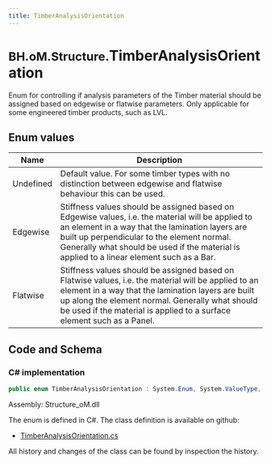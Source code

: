 ```yaml
---
title: TimberAnalysisOrientation
---
```


# <small>BH.oM.Structure.</small>**TimberAnalysisOrientation**

Enum for controlling if analysis parameters of the Timber material should be assigned based on edgewise or flatwise parameters. Only applicable for some engineered timber products, such as LVL.

## Enum values

| Name            | Description                                                    |
|-----------------|----------------------------------------------------------------|
| Undefined |  Default value. For some timber types with no distinction between edgewise and flatwise behaviour this can be used.  |
| Edgewise |  Stiffness values should be assigned based on Edgewise values, i.e. the material will be applied to an element in a way that the lamination layers are built up perpendicular to the element normal. Generally what should be used if the material is applied to a linear element such as a Bar.  |
| Flatwise |  Stiffness values should be assigned based on Flatwise values, i.e. the material will be applied to an element in a way that the lamination layers are built up along the element normal. Generally what should be used if the material is applied to a surface element such as a Panel.  |


## Code and Schema

### C# implementation

``` C# title="C#"
public enum TimberAnalysisOrientation : System.Enum, System.ValueType, System.IComparable, System.ISpanFormattable, System.IFormattable, System.IConvertible
```

Assembly: Structure_oM.dll

The enum is defined in C#. The class definition is available on github:

- [TimberAnalysisOrientation.cs](https://github.com/BHoM/BHoM/blob/develop/Structure_oM/MaterialFragments\Enums\TimberAnalysisOrientation.cs)

All history and changes of the class can be found by inspection the history.
